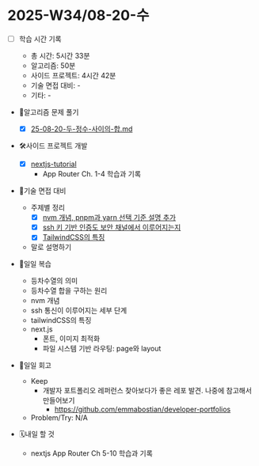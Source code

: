 <!-- 예시: 2025-W32/08-06-수 -->

# 2025-W34/08-20-수

- [ ] 학습 시간 기록

  - 총 시간: 5시간 33분
  - 알고리즘: 50분
  - 사이드 프로젝트: 4시간 42분
  - 기술 면접 대비: -
  - 기타: -

- 🧠알고리즘 문제 풀기

  - [x] [25-08-20-두-정수-사이의-합.md](./25-08-20-두-정수-사이의-합.md)

- 🛠️사이드 프로젝트 개발

  - [x] [nextjs-tutorial](https://github.com/macaronpark/nextjs-tutorial)
    - App Router Ch. 1-4 학습과 기록

- 🤝기술 면접 대비

  - 주제별 정리
    - [x] [nvm 개념, pnpm과 yarn 선택 기준 설명 추가](/project/package-manager.md)
    - [x] [ssh 키 기반 인증도 보안 채널에서 이루어지는지](/project/ssh.md)
    - [x] [TailwindCSS의 특징](/style/tailwind.md)
  - 말로 설명하기

- 🔄일일 복습

  - 등차수열의 의미
  - 등차수열 합을 구하는 원리
  - nvm 개념
  - ssh 통신이 이루어지는 세부 단계
  - tailwindCSS의 특징
  - next.js
    - 폰트, 이미지 최적화
    - 파일 시스템 기반 라우팅: page와 layout

- 🔄일일 회고

  - Keep
    - 개발자 포트폴리오 레퍼런스 찾아보다가 좋은 레포 발견. 나중에 참고해서 만들어보기
      - https://github.com/emmabostian/developer-portfolios
  - Problem/Try: N/A

- 🗓️내일 할 것
  - nextjs App Router Ch 5-10 학습과 기록

